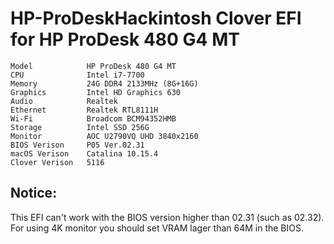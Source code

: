 # HP-ProDeskHackintosh Clover EFI for HP ProDesk 480 G4 MT
```
Model            HP ProDesk 480 G4 MT
CPU              Intel i7-7700
Memory           24G DDR4 2133MHz (8G+16G)
Graphics         Intel HD Graphics 630
Audio            Realtek
Ethernet         Realtek RTL8111H
Wi-Fi            Broadcom BCM94352HMB
Storage          Intel SSD 256G
Monitor          AOC U2790VQ UHD 3840x2160
BIOS Verison     P05 Ver.02.31
macOS Verison    Catalina 10.15.4
Clover Verison   5116
```

## Notice: 
This EFI can't work with the BIOS version higher than 02.31 (such as 02.32).  
For using 4K monitor you should set VRAM lager than 64M in the BIOS.
